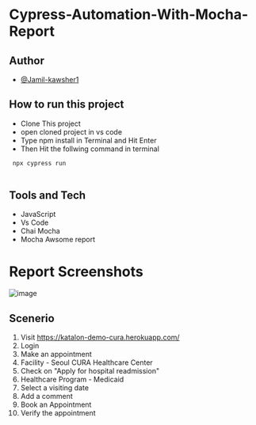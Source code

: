 # Cypress-Automation-With-Mocha-Report





## Author

- [@Jamil-kawsher1](https://www.github.com/Jamil-kawsher1)




## How to run this project

- Clone This project
- open cloned project in vs code
- Type npm install in Terminal and Hit Enter
- Then Hit the follwing command in terminal

```bash
 npx cypress run
  
```
## Tools and Tech
- JavaScript
- Vs Code 
- Chai Mocha
- Mocha Awsome report





# Report Screenshots

![image](https://user-images.githubusercontent.com/42008531/229638686-78f586c0-054f-4f47-b17f-c333a3464608.png)





## Scenerio

1. Visit https://katalon-demo-cura.herokuapp.com/
2. Login
3. Make an appointment
4. Facility - Seoul CURA Healthcare Center
5. Check on "Apply for hospital readmission"
6. Healthcare Program - Medicaid
7. Select a visiting date
8. Add a comment
7. Book an Appointment
8. Verify the appointment


